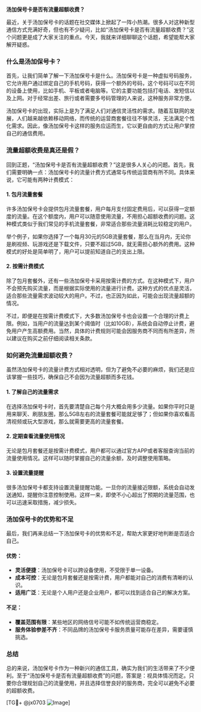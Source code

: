 **汤加保号卡是否有流量超额收费？**

最近，关于汤加保号卡的话题在社交媒体上掀起了一阵小热潮。很多人对这种新型通信方式充满好奇，但也有不少疑问，比如“汤加保号卡是否有流量超额收费？”这个问题更是成了大家关注的重点。今天，我就来详细聊聊这个话题，希望能帮大家解开疑惑。

### 什么是汤加保号卡？

首先，让我们简单了解一下汤加保号卡是什么。汤加保号卡是一种虚拟号码服务，它允许用户通过绑定自己的手机号码，获得一个额外的号码，这个号码可以在不同的设备上使用，比如手机、平板或者电脑等。它的主要功能包括打电话、发短信以及上网。对于经常出差、旅行或者需要多号码管理的人来说，这种服务非常方便。

汤加保号卡的出现，实际上是为了满足人们对通信灵活性的需求。随着互联网的发展，人们越来越依赖移动网络，而传统的运营商套餐往往不够灵活，无法满足个性化需求。因此，像汤加保号卡这样的服务应运而生，它以更自由的方式让用户掌控自己的通信费用。

### 流量超额收费是真还是假？

回到正题，“汤加保号卡是否有流量超额收费？”这是很多人关心的问题。首先，我们需要明确一点：汤加保号卡的流量计费方式通常与传统运营商有所不同。具体来说，它可能有两种计费模式：

#### 1. **包月流量套餐**
许多汤加保号卡会提供包月流量套餐，用户每月支付固定费用后，可以获得一定额度的流量。在这个额度内，用户可以随意使用流量，不用担心超额收费的问题。这种模式类似于我们常见的手机流量套餐，非常适合那些流量消耗比较稳定的用户。

举个例子，如果你选择了一个每月30元的5GB流量套餐，那么在当月内，无论你是刷视频、玩游戏还是下载文件，只要不超过5GB，就无需担心额外的费用。这种模式的好处是简单明了，用户可以提前知道自己的支出上限。

#### 2. **按需计费模式**
除了包月套餐外，还有一些汤加保号卡采用按需计费的方式。在这种模式下，用户不会预先购买流量，而是根据实际使用的流量进行计费。这种方式的优点是灵活，适合那些流量需求波动较大的用户。不过，也正因为如此，可能会出现流量超额的情况。

不过，即便是在按需计费模式下，大多数汤加保号卡也会设置一个合理的计费上限。例如，当用户的流量达到某个阈值时（比如10GB），系统会自动停止计费，避免用户产生高额费用。当然，具体的计费规则可能会因服务商不同而有所差异，所以建议在购买之前仔细阅读相关条款。

### 如何避免流量超额收费？

虽然汤加保号卡的流量计费方式相对透明，但为了避免不必要的麻烦，我们还是应该掌握一些技巧，确保自己不会因为流量超额而多花钱。

#### 1. **了解自己的流量需求**
在选择汤加保号卡时，首先要清楚自己每个月大概会用多少流量。如果你平时只是用来聊天、刷朋友圈，那么5GB左右的流量套餐可能就足够了；但如果你喜欢看高清视频或玩大型游戏，那么就需要更高的流量套餐。

#### 2. **定期查看流量使用情况**
无论是包月套餐还是按需计费模式，用户都可以通过官方APP或者客服查询当前的流量使用情况。这样可以随时掌握自己的流量余额，及时调整使用策略。

#### 3. **设置流量提醒**
很多汤加保号卡都支持设置流量提醒功能。一旦你的流量接近限额，系统会自动发送通知，提醒你注意控制使用。这样一来，即使不小心超出了预期的流量范围，也可以迅速采取措施，减少损失。

### 汤加保号卡的优势和不足

最后，我们再来总结一下汤加保号卡的优势和不足，帮助大家更好地判断是否适合自己。

#### 优势：
- **灵活便捷**：汤加保号卡可以跨设备使用，不受限于单一设备。
- **成本可控**：无论是包月套餐还是按需计费，用户都能对自己的消费有清晰的认识。
- **适用广泛**：无论是个人用户还是企业用户，都可以找到适合自己的解决方案。

#### 不足：
- **覆盖范围有限**：某些地区的网络信号可能不如传统运营商稳定。
- **服务体验参差不齐**：不同品牌的汤加保号卡服务质量可能存在差异，需要谨慎挑选。

### 总结

总的来说，汤加保号卡作为一种新兴的通信工具，确实为我们的生活带来了不少便利。至于“汤加保号卡是否有流量超额收费”的问题，答案是：视具体情况而定。只要你合理规划自己的流量使用，并且选择信誉良好的服务商，完全可以避免不必要的超额收费。

[TG💪+ @jx0703 ![Image](https://github.com/user-attachments/assets/dbca1d08-cadb-493c-b0ec-ad6f7a83f270)]